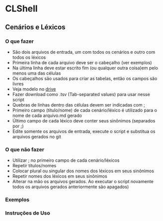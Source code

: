 # CLShell

## Cenários e Léxicos

### O que fazer
* São dois arquivos de entrada, um com todos os cenários e outro com todos os léxicos
* Primeira linha de cada arquivo deve ser o cabeçalho (ver exemplos)
* Na última linha deve estar escrito fim (ou qualquer outra coisa)em pelo menos uma das células
* Os cabeçalhos são usados para criar as tabelas, então os campos são livres
* Veja modelo no [drive](link)
* Fazer download como .tsv (Tab-separated values) para usar nesse script
* Quebras de linhas dentro das células devem ser indicadas com ;
* Primeiro campo (título/nome) de cada cenário/léxico é utilizado para o nome de cada arquivo.md gerado
* Último campo de cada léxico deve conter seus sinônimos (separados por ;)
* Edite somente os arquivos de entrada, execute o script e substitua os arquivos gerados no git

### O que não fazer
* Utilizar ; no primeiro campo de cada cenário/léxicos
* Repetir títulos/nomes
* Colocar plural ou singular dos nomes dos léxicos em seus sinônimos
* Repetir nomes dos léxicos em seus sinônimos
* Alterar na mão os arquivos gerados. Ao executar o script novamente todos os arquivos gerados anteriormente são apagados)

### Exemplos

### Instruções de Uso
